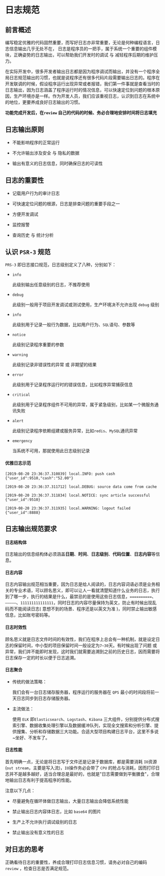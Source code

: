# 日志规范

## 前言概述

编写稳定优雅的代码固然重要，而写好日志亦非常重要，无论是何种编程语言，日志信息输出几乎无处不在， 日志是程序员的一把手，属于系统一个重要的组件模块，正确姿势的日志输出，可以帮助我们开发时的调试 与 减轻程序后期的维护压力。

在实际开发中，很多开发者输出日志都是因为程序调试而输出，并没有一个程序全局日志规范输出的习惯，也就是说程序还有很多代码片段需要输出日志的。程序在开发联调的时候，假设程序运行出现异常或者报错，我们第一件事就是查看当时的日志输出，因为日志涵盖了程序运行时的情况信息，可以快速定位到问题的根本原因，生产环境亦是一样。作为开发人员，我们应该重视日志，认识到日志在系统中的地位，更要养成良好日志输出的习惯。

**功能完成开发后，在`review` 自己的代码的时候、务必合理地安排时间将日志填充**



## 日志输出原则

- 不能影响程序的正常运行

- 不允许输出涉及安全 与 隐私的数据

- 输出有意义的日志信息，同时确保日志的可读性



## 日志的重要性

- 记载用户行为的审计日志

- 可快速定位问题的根源，日志是排查问题的重要手段之一

- 方便开发调试

- 监控报警

- 查询历史 与 统计分析



## 认识 `PSR-3` 规范

`PRS-3` 即日志接口规范，日志级别定义了八种，分别如下：

- `info`

  此级别输出任意级别的日志，不推荐使用

- `debug`

  此级别一般用于项目开发调试或测试使用，生产环境决不允许出现 `debug` 级别

- `info`

  此级别用于记录一般行为数据，比如用户行为、`SQL`语句、参数等

- `notice`

  此级别记录程序重要的参数

- `warning`

  此级别记录非错误性的异常 或 非期望的结果

- `error`

  此级别用于记录程序运行时的错误信息，比如程序异常捕获信息

- `critical`

  此级别用于记录程序组件不可用的异常，属于紧急级别，比如某一个微服务通讯失败

- `alert`

  此级别记录程序依赖组建或服务异常，比如`redis`、`MySQL`通讯异常

- `emergency`

  当系统不可用，那就使用此日志级别记录



#### 优雅日志示范

```
[2019-08-20 23:36:37.310839] local.INFO: push cash {"user_id":9510,"cash":"52.00"}

[2019-08-20 23:36:37.311712] local.DEBUG: source data come from cache 

[2019-08-20 23:36:37.311834] local.NOTICE: sync article successful {"user_id":9510}

[2019-08-20 23:36:37.311935] local.WARNING: logout failed {"user_id":8888}
```



## 日志输出规范要求

#### 日志结构体

日志输出的信息结构体必须涵盖**日期**、**时间**、**日志级别**、**代码位置**、**日志内容**等信息。

#### 日志内容

日志内容输出规范相当重要，因为日志是给人阅读的，日志内容词语必须是业务相关的专业术语，可以顾名思义，即可以让人一看就清楚知道什么业务的日志，执行到了哪一步，执行的结果是什么，最禁忌的是使用这些日志信息，`==========`、`—————`、`111111111111111`，同时日志的内容尽量保持为英文，防止有时候出现乱码而不能阅读日志( 意想不到的场景、程序还是以英文为准 )，同时禁止输出敏感信息，比如账号密码等。

#### 日志时效性

顾名思义就是日志文件时间的有效性，我们在程序上总会有一种机制，就是设定日志的保留时间，中小型的项目保留时间一般设定为`7~30`天。有时候出现了问题 或 异常，我们并不能即时发现，这时我们就需要追溯到之前的历史日志，因而需要将日志保存一定的时长以便于日志追溯。

#### 日志聚合

- 传统的做法策略：

  我们会有一台日志储存服务器，程序运行的服务器在 `QPS` 最小的时间段将前一天日志同步到日志存储服务器。

- 主流做法：

  使用 `ELK` 即`Elasticsearch`、`Logstash`、`Kibana` 三大组件，分别提供分布式搜索引擎、数据收集处理引擎以及数据缓冲队列，实现全文搜索和分析引擎、提供搜集、分析和存储数据三大功能。合适大型项目构建日志平台，这里不多说~坐好、不发车了。

#### 日志性能

首先明确一点，无论是将日志写于文件还是记录于数据库，都是需要消耗 `IO`资源(`out stream`，主要是写入流)，`IO`操作务必会带了 `CPU` 的抢占与消耗，因而打印日志并不是越多越好，适当合理总是最好的，也就是"日志需要做到平衡膳食"，合理地输出日志有利于提高程序的性能。

注意以下几点：

- 尽量避免在循环体做日志输出，大量日志输出会降低系统性能

- 禁止输出日志内容体日志，比如 `base64` 的图片

- 生产上不允许执行调试级别的日志

- 禁止输出没有意义性的日志



## 对日志的思考

正确看待日志的重要性，养成合理打印日志信息习惯，请务必对自己的编码 `review` ，检查日志是否满足规范。

































